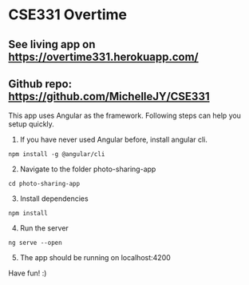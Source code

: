 # CSE331 Overtime

## See living app on https://overtime331.herokuapp.com/

## Github repo: https://github.com/MichelleJY/CSE331

This app uses Angular as the framework. Following steps can help you setup quickly. 

1. If you have never used Angular before, install angular cli. 

```
npm install -g @angular/cli
```

2. Navigate to the folder photo-sharing-app

```
cd photo-sharing-app
```

3. Install dependencies

```
npm install
```

4. Run the server

```
ng serve --open
```

5. The app should be running on localhost:4200

Have fun! :)


